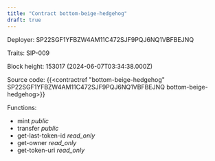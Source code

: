 ```yaml
---
title: "Contract bottom-beige-hedgehog"
draft: true
---
```

Deployer: SP22SGF1YFBZW4AM11C472SJF9PQJ6NQ1VBFBEJNQ

Traits:
SIP-009 



Block height: 153017 (2024-06-07T03:34:38.000Z)

Source code: {{<contractref "bottom-beige-hedgehog" SP22SGF1YFBZW4AM11C472SJF9PQJ6NQ1VBFBEJNQ bottom-beige-hedgehog>}}

Functions:

* mint _public_
* transfer _public_
* get-last-token-id _read_only_
* get-owner _read_only_
* get-token-uri _read_only_
